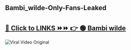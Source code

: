 
 ## Bambi_wilde-Only-Fans-Leaked

# <h2><a href="https://clipsfans.com/Bambi_wilde&ref=git">🔗 Click to LINKS ⏩⏩ 👉 🟢 Bambi wilde </a></h2>

<a href="https://clipsfans.com/Bambi_wilde&ref=git" rel="nofollow" data-target="animated-image.originalLink"><img src="https://i.ibb.co.com/xMMVF88/686577567.gif" alt="Viral Video Original" style="max-width: 100%; display: inline-block;" data-target="animated-image.originalImage"></a>
